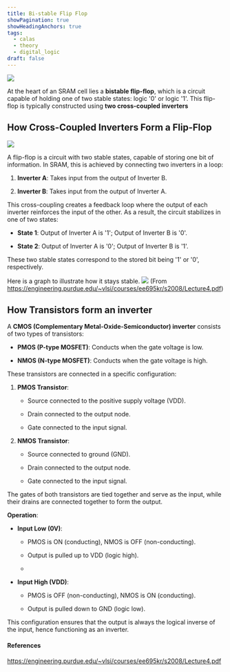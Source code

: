 ```yaml
---
title: Bi-stable Flip Flop
showPagination: true
showHeadingAnchors: true
tags:
  - calas
  - theory
  - digital_logic
draft: false
---
```


![](/images/14-A-simple-6-transistor-SRAM-cell.png)

At the heart of an SRAM cell lies a **bistable flip-flop**, which is a circuit capable of holding one of two stable states: logic '0' or logic '1'. This flip-flop is typically constructed using **two cross-coupled inverters**

## How Cross-Coupled Inverters Form a Flip-Flop

![](/images/cross-coupled-inverters-l.jpg)

A flip-flop is a circuit with two stable states, capable of storing one bit of information. In SRAM, this is achieved by connecting two inverters in a loop:

1. **Inverter A**: Takes input from the output of Inverter B.
    
2. **Inverter B**: Takes input from the output of Inverter A.
    

This cross-coupling creates a feedback loop where the output of each inverter reinforces the input of the other. As a result, the circuit stabilizes in one of two states:

- **State 1**: Output of Inverter A is '1'; Output of Inverter B is '0'.
    
- **State 2**: Output of Inverter A is '0'; Output of Inverter B is '1'.
    

These two stable states correspond to the stored bit being '1' or '0', respectively.

Here is a graph to illustrate how it stays stable.
![](/images/Pasted%20image%2020250528001547.png)
(From https://engineering.purdue.edu/~vlsi/courses/ee695kr/s2008/Lecture4.pdf)


## How Transistors form an inverter


A **CMOS (Complementary Metal-Oxide-Semiconductor) inverter** consists of two types of transistors:

- **PMOS (P-type MOSFET)**: Conducts when the gate voltage is low.
    
- **NMOS (N-type MOSFET)**: Conducts when the gate voltage is high.
    

These transistors are connected in a specific configuration:

1. **PMOS Transistor**:
    
    - Source connected to the positive supply voltage (VDD).
        
    - Drain connected to the output node.
        
    - Gate connected to the input signal.
        
2. **NMOS Transistor**:
    
    - Source connected to ground (GND).
        
    - Drain connected to the output node.
        
    - Gate connected to the input signal.
        

The gates of both transistors are tied together and serve as the input, while their drains are connected together to form the output.

**Operation**:

- **Input Low (0V)**:
    
    - PMOS is ON (conducting), NMOS is OFF (non-conducting).
        
    - Output is pulled up to VDD (logic high).
    - 
- **Input High (VDD)**:
    
    - PMOS is OFF (non-conducting), NMOS is ON (conducting).
        
    - Output is pulled down to GND (logic low).
        

This configuration ensures that the output is always the logical inverse of the input, hence functioning as an inverter.

#### References
https://engineering.purdue.edu/~vlsi/courses/ee695kr/s2008/Lecture4.pdf

